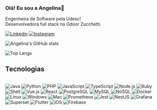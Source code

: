 ### Olá! Eu sou a Angelina👋
Engenheira de Software pela Udesc!</br>
Desenvolvedora full stack na Gdoor Zucchetti.

[![Linkedin](https://img.shields.io/badge/LinkedIn-0077B5?style=for-the-badge&logo=linkedin&logoColor=white)](https://www.linkedin.com/in/angelina-siqueira/)
[![Instagram](https://img.shields.io/badge/Instagram-E4405F?style=for-the-badge&logo=instagram&logoColor=white)](https://www.instagram.com/angelina_kaay/)

![Angelina's GitHub stats](https://github-readme-stats.vercel.app/api?username=ASangelina&show_icons=true&theme=dark)

![Top Langs](https://github-readme-stats.vercel.app/api/top-langs/?username=ASangelina&layout=compact&theme=dark)



## Tecnologias
<div style="display: inline_block"><br> 
       <img alt="Java" src="https://img.shields.io/badge/Java-ED8B00?style=for-the-badge&logo=openjdk&logoColor=white" />
       <img alt="Python" src="https://img.shields.io/badge/Python-3776AB?style=for-the-badge&logo=python&logoColor=white" />
       <img alt="PHP" src="https://img.shields.io/badge/PHP-777BB4?style=for-the-badge&logo=php&logoColor=white" />
       <img alt="JavaScript" src="https://img.shields.io/badge/JavaScript-323330?style=for-the-badge&logo=javascript&logoColor=F7DF1E" />
       <img alt="TypeScript" src="https://img.shields.io/badge/TypeScript-007ACC?style=for-the-badge&logo=typescript&logoColor=white" />
       <img alt="Node.js" src="https://img.shields.io/badge/Node.js-43853D?style=for-the-badge&logo=node.js&logoColor=white" />
       <img alt="Ruby" src="https://img.shields.io/badge/Ruby-CC342D?style=for-the-badge&logo=ruby&logoColor=white" />
       <img alt="Shell" src="https://img.shields.io/badge/Shell_Script-121011?style=for-the-badge&logo=gnu-bash&logoColor=white" />
       <img alt="Vue.js" src="https://img.shields.io/badge/Vue.js-4FC08D?style=for-the-badge&logo=vue.js&logoColor=white" />
       <img alt="React" src="https://img.shields.io/badge/React-20232A?style=for-the-badge&logo=react&logoColor=61DAFB" />
       <img alt="PostgreSQL" src="https://img.shields.io/badge/PostgreSQL-316192?style=for-the-badge&logo=postgresql&logoColor=white" />
       <img alt="MySQL" src="https://img.shields.io/badge/MySQL-4479A1?style=for-the-badge&logo=mysql&logoColor=white" />
       <img alt="NoSQL" src="https://img.shields.io/badge/NoSQL-2E3A3A?style=for-the-badge&logo=mongodb&logoColor=green" />
       <img alt="Docker" src="https://img.shields.io/badge/Docker-2496ED?style=for-the-badge&logo=docker&logoColor=white" />
       <img alt="Linux" src="https://img.shields.io/badge/Linux-FCC624?style=for-the-badge&logo=linux&logoColor=black" />
       <img alt="Windows" src="https://img.shields.io/badge/Windows-0078D6?style=for-the-badge&logo=windows&logoColor=white" />
       <img alt="Mac" src="https://img.shields.io/badge/macOS-000000?style=for-the-badge&logo=apple&logoColor=white" />
       <img alt="Prometheus" src="https://img.shields.io/badge/Prometheus-E6522C?style=for-the-badge&logo=prometheus&logoColor=white" />
       <img alt="Jest" src="https://img.shields.io/badge/Jest-C21325?style=for-the-badge&logo=jest&logoColor=white" />
       <img alt="NestJS" src="https://img.shields.io/badge/NestJS-E0234E?style=for-the-badge&logo=nestjs&logoColor=white" />
       <img alt="Grafana" src="https://img.shields.io/badge/Grafana-F46800?style=for-the-badge&logo=grafana&logoColor=white" />
       <img alt="Superset" src="https://img.shields.io/badge/Superset-3944BC?style=for-the-badge&logo=apache&logoColor=white" />
       <img alt="Flutter" src="https://img.shields.io/badge/Flutter-02569B?style=for-the-badge&logo=flutter&logoColor=white" />
       <img alt="iOS" src="https://img.shields.io/badge/iOS-000000?style=for-the-badge&logo=apple&logoColor=white" />
       <img alt="Firebase" src="https://img.shields.io/badge/Firebase-FFCA28?style=for-the-badge&logo=firebase&logoColor=black" />
</div><br/>

